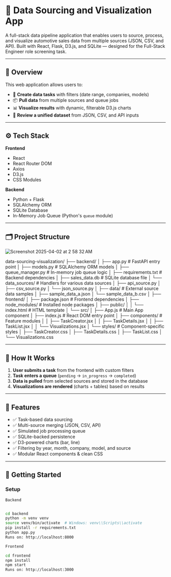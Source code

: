 # 🚀 Data Sourcing and Visualization App

A full-stack data pipeline application that enables users to source, process, and visualize automotive sales data from multiple sources (JSON, CSV, and API). Built with React, Flask, D3.js, and SQLite — designed for the Full-Stack Engineer role screening task.

---

## 🧩 Overview

This web application allows users to:
- 📝 **Create data tasks** with filters (date range, companies, models)
- 📦 **Pull data** from multiple sources and queue jobs
- 📊 **Visualize results** with dynamic, filterable D3.js charts
- 📁 **Review a unified dataset** from JSON, CSV, and API inputs

---

## ⚙️ Tech Stack

**Frontend**
- React
- React Router DOM
- Axios
- D3.js
- CSS Modules

**Backend**
- Python + Flask
- SQLAlchemy ORM
- SQLite Database
- In-Memory Job Queue (Python's `queue` module)

---

## 🗂 Project Structure

![Screenshot 2025-04-02 at 2 58 32 AM](https://github.com/user-attachments/assets/92f7c8cd-e276-48a3-8f8a-75355ba75b45)

data-sourcing-visualization/
├── backend/
│   ├── app.py                 # FastAPI entry point
│   ├── models.py              # SQLAlchemy ORM models
│   ├── queue_manager.py       # In-memory job queue logic
│   ├── requirements.txt       # Backend dependencies
│   ├── sales_data.db          # SQLite database file
│   └── data_sources/          # Handlers for various data sources
│       ├── api_source.py
│       ├── csv_source.py
│       └── json_source.py
│
├── data/                      # External source data samples
│   ├── sample_data_a.json
│   └── sample_data_b.csv
│
├── frontend/
│   ├── package.json           # Frontend dependencies
│   ├── node_modules/          # Installed node packages
│   ├── public/
│   │   └── index.html         # HTML template
│   └── src/
│       ├── App.js             # Main App component
│       ├── index.js           # React DOM entry point
│       ├── components/        # Feature modules
│       │   ├── TaskCreator.jsx
│       │   ├── TaskDetails.jsx
│       │   ├── TaskList.jsx
│       │   └── Visualizations.jsx
│       └── styles/            # Component-specific styles
│           ├── TaskCreator.css
│           ├── TaskDetails.css
│           ├── TaskList.css
│           └── Visualizations.css


---

## 🧪 How It Works

1. **User submits a task** from the frontend with custom filters
2. **Task enters a queue** (`pending` → `in_progress` → `completed`)
3. **Data is pulled** from selected sources and stored in the database
4. **Visualizations are rendered** (charts + tables) based on results

---

## 🧠 Features

- ✅ Task-based data sourcing
- ✅ Multi-source merging (JSON, CSV, API)
- ✅ Simulated job processing queue
- ✅ SQLite-backed persistence
- ✅ D3-powered charts (bar, line)
- ✅ Filtering by year, month, company, model, and source
- ✅ Modular React components & clean CSS

---

## 🧰 Getting Started

### Setup

```bash
Backend


cd backend
python -m venv venv
source venv/bin/activate  # Windows: venv\\Scripts\\activate
pip install -r requirements.txt
python app.py
Runs on: http://localhost:8000

Frontend

cd frontend
npm install
npm start
Runs on: http://localhost:3000



